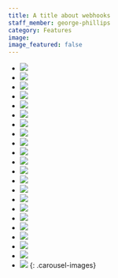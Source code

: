 ```yaml
---
title: A title about webhooks
staff_member: george-phillips
category: Features
image:
image_featured: false
---
```


* ![](/images/blog/a-title-about-webhooks/01-make-a-zap.png)
* ![](/images/blog/a-title-about-webhooks/02-Select-Webhook.png)
* ![](/images/blog/a-title-about-webhooks/03-Catch-Hook.png)
* ![](/images/blog/a-title-about-webhooks/04-Child-Key.png)
* ![](/images/blog/a-title-about-webhooks/05-URL.png)
* ![](/images/blog/a-title-about-webhooks/07-Submit-form.png)
* ![](/images/blog/a-title-about-webhooks/08-Pick-Sample-1.png)
* ![](/images/blog/a-title-about-webhooks/09-Pick-Sample-2.png)
* ![](/images/blog/a-title-about-webhooks/10-Select-Sheets.png)
* ![](/images/blog/a-title-about-webhooks/11-Create-Row.png)
* ![](/images/blog/a-title-about-webhooks/12-Connect-Account.png)
* ![](/images/blog/a-title-about-webhooks/13-Select-Account.png)
* ![](/images/blog/a-title-about-webhooks/14-New-Sheet.png)
* ![](/images/blog/a-title-about-webhooks/15-Sheet-Setup.png)
* ![](/images/blog/a-title-about-webhooks/16-Select-Sheet.png)
* ![](/images/blog/a-title-about-webhooks/17-Select-Variable.png)
* ![](/images/blog/a-title-about-webhooks/18-Filled-Fields.png)
* ![](/images/blog/a-title-about-webhooks/19-Send-Test.png)
* ![](/images/blog/a-title-about-webhooks/20-Spreadsheet-Values.png)
* ![](/images/blog/a-title-about-webhooks/21-Zap-Toggle.png)
* ![](/images/blog/a-title-about-webhooks/22-Test-Form.png)
* ![](/images/blog/a-title-about-webhooks/23-Test-Sheet.png)
{: .carousel-images} 
